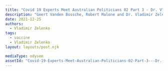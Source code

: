 ```yaml
---
title: "Covid 19 Experts Meet Australian Politicians 02 Part 3 - Dr. Vladimir Zelenko"
description: "Geert Vanden Bossche, Robert Malone and Dr. Vladimir Zelenko talk with Australian politicians about Covid-19"
date: 2021-12-25
authors:
  - Vladimir Zelenko
tags:
  - vaccine
  - Vladimir Zelenko
layout: layouts/post.njk

mediaType: odysee
assetId: "Covid-19-Experts-Meet-Australian-Politicians-02-Part-3---Dr.-Vladimir-Zelenko/b491c924998fa57971734397852a1c6c44afd81b"
---
```

